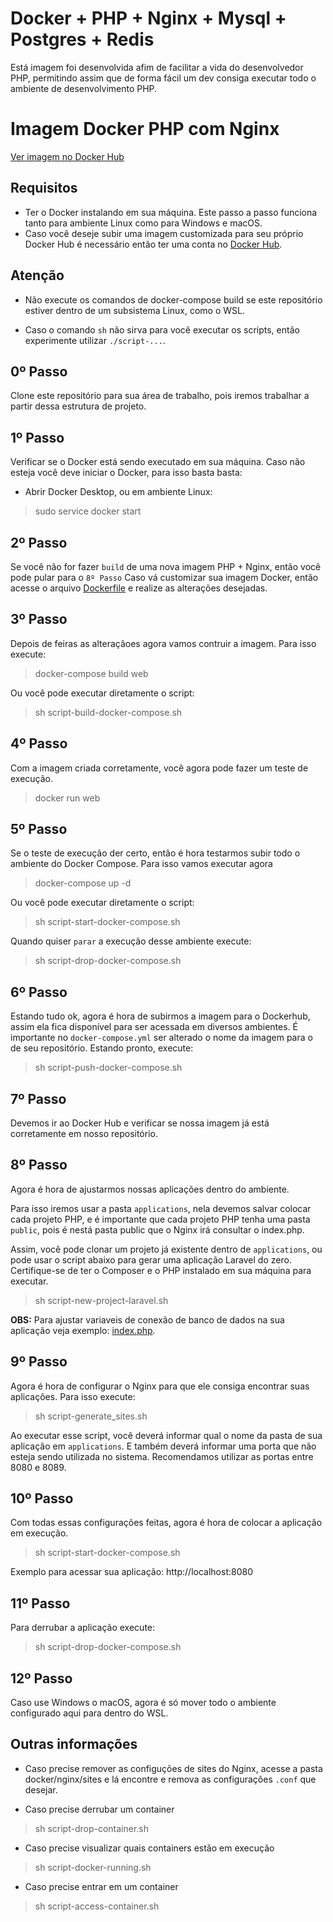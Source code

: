 # Docker + PHP + Nginx + Mysql + Postgres + Redis
Está imagem foi desenvolvida afim de facilitar a vida do desenvolvedor PHP, permitindo assim que de forma fácil um dev consiga executar todo o ambiente de desenvolvimento PHP. 

# Imagem Docker PHP com Nginx
[Ver imagem no Docker Hub](https://hub.docker.com/r/urnau/php-community)

## Requisitos
- Ter o Docker instalando em sua máquina. Este passo a passo funciona tanto para ambiente Linux como para Windows e macOS.
- Caso você deseje subir uma imagem customizada para seu próprio Docker Hub é necessário então ter uma conta no [Docker Hub](https://hub.docker.com).


## Atenção
- Não execute os comandos de docker-compose build se este repositório estiver dentro de um subsistema Linux, como o WSL.

- Caso o comando `sh` não sirva para você executar os scripts, então experimente utilizar `./script-...`.


## 0º Passo
Clone este repositório para sua área de trabalho, pois iremos trabalhar a partir dessa estrutura de projeto.


## 1º Passo
Verificar se o Docker está sendo executado em sua máquina. 
Caso não esteja você deve iniciar o Docker, para isso basta basta:
- Abrir Docker Desktop, ou em ambiente Linux:
> sudo service docker start


## 2º Passo
Se você não for fazer `build` de uma nova imagem PHP + Nginx, então você pode pular para o `8º Passo`
Caso vá customizar sua imagem Docker, então acesse o arquivo [Dockerfile](./Dockerfile) e realize as alterações desejadas.


## 3º Passo
Depois de feiras as alteraçãoes agora vamos contruir a imagem. Para isso execute:
> docker-compose build web

Ou você pode executar diretamente o script:
> sh script-build-docker-compose.sh


## 4º Passo
Com a imagem criada corretamente, você agora pode fazer um teste de execução.
> docker run web


## 5º Passo
Se o teste de execução der certo, então é hora testarmos subir todo o ambiente do Docker Compose.
Para isso vamos executar agora
> docker-compose up -d

Ou você pode executar diretamente o script:
> sh script-start-docker-compose.sh

Quando quiser `parar` a execução desse ambiente execute:
> sh script-drop-docker-compose.sh


## 6º Passo
Estando tudo ok, agora é hora de subirmos a imagem para o Dockerhub, assim ela fica disponível para ser acessada em diversos ambientes.
É importante no `docker-compose.yml` ser alterado o nome da imagem para o de seu repositório.
Estando pronto, execute:
> sh script-push-docker-compose.sh

## 7º Passo
Devemos ir ao Docker Hub e verificar se nossa imagem já está corretamente em nosso repositório.

## 8º Passo
Agora é hora de ajustarmos nossas aplicações dentro do ambiente.

Para isso iremos usar a pasta `applications`, nela devemos salvar colocar cada projeto PHP, e é importante que cada projeto PHP tenha uma pasta `public`, pois é nestá pasta public que o Nginx irá consultar o index.php.

Assim, você pode clonar um projeto já existente dentro de `applications`, ou pode usar o script abaixo para gerar uma aplicação Laravel do zero. Certifique-se de ter o Composer e o PHP instalado em sua máquina para executar.
> sh script-new-project-laravel.sh

<b>OBS:</b> Para ajustar variaveis de conexão de banco de dados na sua aplicação veja exemplo: [index.php](./applications/php1/public/index.php).


## 9º Passo
Agora é hora de configurar o Nginx para que ele consiga encontrar suas aplicações.
Para isso execute:
> sh script-generate_sites.sh

Ao executar esse script, você deverá informar qual o nome da pasta de sua aplicação em `applications`. E também deverá informar uma porta que não esteja sendo utilizada no sistema. Recomendamos utilizar as portas entre 8080 e 8089.

## 10º Passo
Com todas essas configurações feitas, agora é hora de colocar a aplicação em execução.
> sh script-start-docker-compose.sh


Exemplo para acessar sua aplicação:
http://localhost:8080

## 11º Passo
Para derrubar a aplicação execute:
> sh script-drop-docker-compose.sh

## 12º Passo
Caso use Windows o macOS, agora é só mover todo o ambiente configurado aqui para dentro do WSL.

## Outras informações
- Caso precise remover as configuções de sites do Nginx, acesse a pasta docker/nginx/sites e lá encontre e remova as configurações `.conf` que desejar.

- Caso precise derrubar um container
> sh script-drop-container.sh


- Caso precise visualizar quais containers estão em execução
> sh script-docker-running.sh


- Caso precise entrar em um container
> sh script-access-container.sh